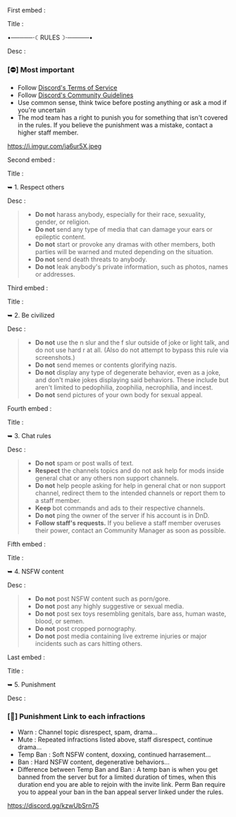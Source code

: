 First embed :

Title : 

•─────⋅☾RULES☽⋅─────•

Desc :

### [⛔] Most important

- Follow [Discord's Terms of Service](https://discord.com/terms)
- Follow [Discord's Community Guidelines](https://discord.com/guidelines)
- Use common sense, think twice before posting anything or ask a mod if you're uncertain
- The mod team has a right to punish you for something that isn't covered in the rules. If you believe the punishment was a mistake, contact a higher staff member.

https://i.imgur.com/ja6ur5X.jpeg

Second embed :

Title :

➥ 1. Respect others

Desc :

> - **Do not** harass anybody, especially for their race, sexuality,‎ gender, or religion.
> - **Do not** send any type of media that can damage your ears or epileptic content.
> - **Do not** start or provoke any dramas with other members, both parties will be warned and muted depending on the situation.
> - **Do not** send death threats to anybody.
> - **Do not** leak anybody's private information, such as photos, names or addresses.

Third embed :

Title :

➥ 2. Be civilized

Desc :

> - **Do not** use the n slur and the f slur outside of joke or light talk, and do not use hard r at all. (Also do not attempt to bypass this rule via screenshots.)
> - **Do not** send memes or contents glorifying nazis.
> - **Do not** display any type of degenerate behavior,‎ even as a joke, and don't make jokes displaying said behaviors. These include but aren't limited to pedophilia, zoophilia, necrophilia, and incest.
> - **Do not** send pictures of your own body for sexual appeal.

Fourth embed :

Title :

➥ 3. Chat rules

Desc : 

> - **Do not** spam or post walls of text‎.
> - **Respect** the channels topics and do not ask help for mods inside general chat or any others non support channels.
> - **Do not** help people asking for help in general chat or non support channel, redirect them to the intended channels or report them to a staff member.
> - **Keep** bot commands and ads to their respective channels.
> - **Do not** ping the owner of the server if his account is in DnD.
> - **Follow staff's requests.** If you believe a staff member overuses their power, contact an Community Manager as soon as possible.

Fifth embed :

Title :

➥ 4. NSFW content

Desc : 

> - **Do not** post NSFW content such as porn/gore.
> - **Do not** post any highly suggestive or sexual media.
> - **Do not** post sex toys resembling genitals, bare ass, human waste, blood, or semen.
> - **Do not** post cropped pornography.
> - **Do not** post media containing live extreme injuries or major incidents such as cars hitting others.

Last embed :

Title :

➥ 5. Punishment

Desc :

### [📖] Punishment Link to each infractions

- Warn : Channel topic disrespect, spam, drama...
- Mute : Repeated infractions listed above, staff disrespect, continue drama...
- Temp Ban : Soft NSFW content, doxxing, continued harrasement...
- Ban : Hard NSFW content, degenerative behaviors...
- Difference between Temp Ban and Ban : A temp ban is when you get banned from the server but for a limited duration of times, when this duration end you are able to rejoin with the invite link. Perm Ban require you to appeal your ban in the ban appeal server linked under the rules.


https://discord.gg/kzwUbSrn75